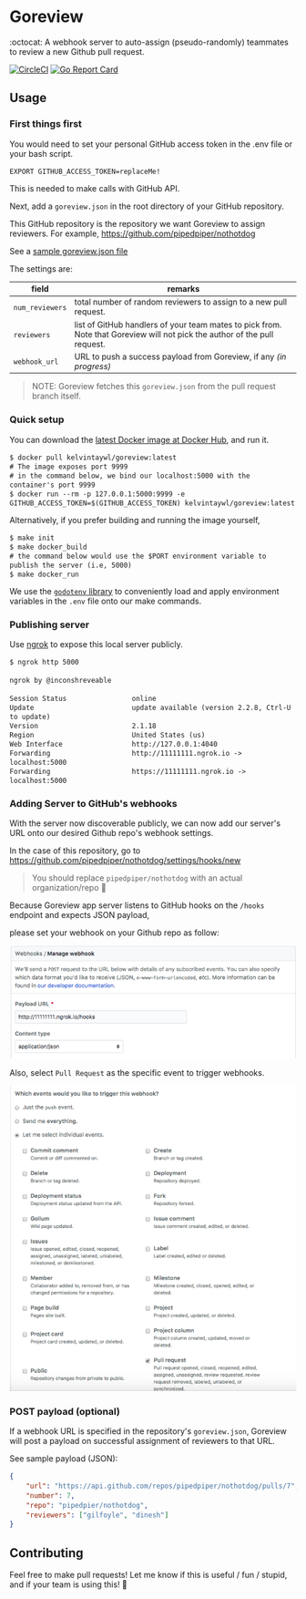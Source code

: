 # Goreview

:octocat: A webhook server to auto-assign (pseudo-randomly) teammates to review a new Github pull request.

[![CircleCI](https://circleci.com/gh/kelvintaywl/goreview.svg?style=svg)](https://circleci.com/gh/kelvintaywl/goreview) [![Go Report Card](https://goreportcard.com/badge/github.com/kelvintaywl/goreview)](https://goreportcard.com/report/github.com/kelvintaywl/goreview)

## Usage

### First things first

You would need to set your personal GitHub access token in the .env file or your bash script.

```shell
EXPORT GITHUB_ACCESS_TOKEN=replaceMe!
```

This is needed to make calls with GitHub API.

Next, add a `goreview.json` in the root directory of your GitHub repository.

This GitHub repository is the repository we want Goreview to assign reviewers.
For example, https://github.com/pipedpiper/nothotdog

See a [sample goreview.json file](goreview.json)

The settings are:

| field | remarks |
| --- | --- |
| `num_reviewers` | total number of random reviewers to assign to a new pull request. |
| `reviewers` | list of GitHub handlers of your team mates to pick from. Note that Goreview will not pick the author of the pull request. |
| `webhook_url` | URL to push a success payload from Goreview, if any _(in progress)_ |

> NOTE: Goreview fetches this `goreview.json` from the pull request branch itself.

### Quick setup
You can download the [latest Docker image at Docker Hub](https://hub.docker.com/r/kelvintaywl/goreview/), and run it.

```shell
$ docker pull kelvintaywl/goreview:latest
# The image exposes port 9999
# in the command below, we bind our localhost:5000 with the container's port 9999
$ docker run --rm -p 127.0.0.1:5000:9999 -e GITHUB_ACCESS_TOKEN=$(GITHUB_ACCESS_TOKEN) kelvintaywl/goreview:latest
```

Alternatively, if you prefer building and running the image yourself,

```shell
$ make init
$ make docker_build
# the command below would use the $PORT environment variable to publish the server (i.e, 5000)
$ make docker_run
```

We use the [`godotenv` library](https://github.com/joho/godotenv) to conveniently load and apply environment variables in the `.env` file onto our make commands.


### Publishing server

Use [ngrok](https://ngrok.com/3) to expose this local server publicly.

```shell
$ ngrok http 5000

ngrok by @inconshreveable

Session Status                online
Update                        update available (version 2.2.8, Ctrl-U to update)
Version                       2.1.18
Region                        United States (us)
Web Interface                 http://127.0.0.1:4040
Forwarding                    http://11111111.ngrok.io -> localhost:5000
Forwarding                    https://11111111.ngrok.io -> localhost:5000
```

### Adding Server to GitHub's webhooks

With the server now discoverable publicly, we can now add our server's URL
onto our desired Github repo's webhook settings.

In the case of this repository, go to https://github.com/pipedpiper/nothotdog/settings/hooks/new

> You should replace `pipedpiper/nothotdog`  with an actual organization/repo :doughnut:  

Because Goreview app server listens to GitHub hooks on the `/hooks` endpoint and expects JSON payload,

please set your webhook on your Github repo as follow:

![Setting URL for Webhooks on GitHub repository](img/gh_webhook_setup.png "Setting URL for Webhooks on GitHub repository")


Also, select `Pull Request` as the specific event to trigger webhooks.

![Select Pull Request as specific event for webhook trigger](img/gh_webhook_event_select.png "Select Pull Request as specific event for webhook trigger")

### POST payload (optional)

If a webhook URL is specified in the repository's `goreview.json`, Goreview will post a payload on successful assignment of reviewers to that URL.

See sample payload (JSON):

```json
{
	"url": "https://api.github.com/repos/pipedpiper/nothotdog/pulls/7",
	"number": 7,
	"repo": "pipedpier/nothotdog",
	"reviewers": ["gilfoyle", "dinesh"]
}
```

## Contributing

Feel free to make pull requests! Let me know if this is useful / fun / stupid, and if your team is using this! :beer:
